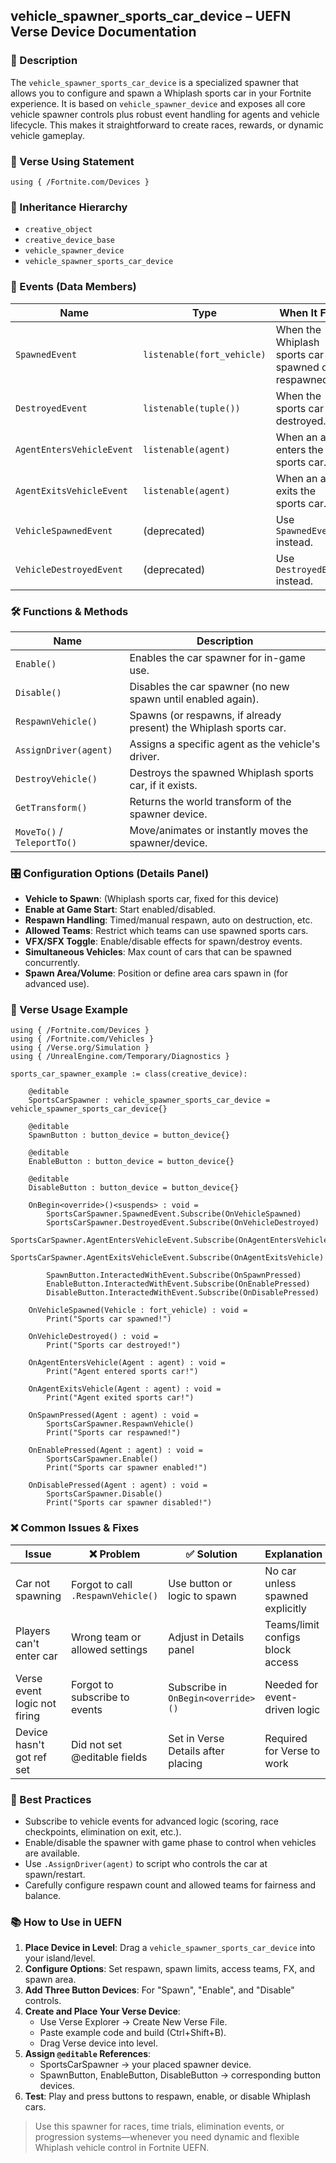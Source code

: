 ## vehicle_spawner_sports_car_device – UEFN Verse Device Documentation

### 🔹 Description
The `vehicle_spawner_sports_car_device` is a specialized spawner that allows you to configure and spawn a Whiplash sports car in your Fortnite experience. It is based on `vehicle_spawner_device` and exposes all core vehicle spawner controls plus robust event handling for agents and vehicle lifecycle. This makes it straightforward to create races, rewards, or dynamic vehicle gameplay.

### 🧱 Verse Using Statement
```verse
using { /Fortnite.com/Devices }
```

### 🔗 Inheritance Hierarchy
- `creative_object`
- `creative_device_base`
- `vehicle_spawner_device`
- `vehicle_spawner_sports_car_device`

### 🧩 Events (Data Members)
| Name | Type | When It Fires |
|------|------|----------------|
| `SpawnedEvent` | `listenable(fort_vehicle)` | When the Whiplash sports car is spawned or respawned. |
| `DestroyedEvent` | `listenable(tuple())` | When the sports car is destroyed. |
| `AgentEntersVehicleEvent` | `listenable(agent)` | When an agent enters the sports car. |
| `AgentExitsVehicleEvent` | `listenable(agent)` | When an agent exits the sports car. |
| `VehicleSpawnedEvent` | (deprecated) | Use `SpawnedEvent` instead. |
| `VehicleDestroyedEvent` | (deprecated) | Use `DestroyedEvent` instead. |

### 🛠️ Functions & Methods
| Name | Description |
|------|-------------|
| `Enable()` | Enables the car spawner for in-game use. |
| `Disable()` | Disables the car spawner (no new spawn until enabled again). |
| `RespawnVehicle()` | Spawns (or respawns, if already present) the Whiplash sports car. |
| `AssignDriver(agent)` | Assigns a specific agent as the vehicle's driver. |
| `DestroyVehicle()` | Destroys the spawned Whiplash sports car, if it exists. |
| `GetTransform()` | Returns the world transform of the spawner device. |
| `MoveTo()` / `TeleportTo()` | Move/animates or instantly moves the spawner/device. |

### 🎛 Configuration Options (Details Panel)
- **Vehicle to Spawn**: (Whiplash sports car, fixed for this device)
- **Enable at Game Start**: Start enabled/disabled.
- **Respawn Handling**: Timed/manual respawn, auto on destruction, etc.
- **Allowed Teams**: Restrict which teams can use spawned sports cars.
- **VFX/SFX Toggle**: Enable/disable effects for spawn/destroy events.
- **Simultaneous Vehicles**: Max count of cars that can be spawned concurrently.
- **Spawn Area/Volume**: Position or define area cars spawn in (for advanced use).

### 🧰 Verse Usage Example
```verse
using { /Fortnite.com/Devices }
using { /Fortnite.com/Vehicles }
using { /Verse.org/Simulation }
using { /UnrealEngine.com/Temporary/Diagnostics }

sports_car_spawner_example := class(creative_device):

    @editable
    SportsCarSpawner : vehicle_spawner_sports_car_device = vehicle_spawner_sports_car_device{}

    @editable
    SpawnButton : button_device = button_device{}

    @editable
    EnableButton : button_device = button_device{}

    @editable
    DisableButton : button_device = button_device{}

    OnBegin<override>()<suspends> : void =
        SportsCarSpawner.SpawnedEvent.Subscribe(OnVehicleSpawned)
        SportsCarSpawner.DestroyedEvent.Subscribe(OnVehicleDestroyed)
        SportsCarSpawner.AgentEntersVehicleEvent.Subscribe(OnAgentEntersVehicle)
        SportsCarSpawner.AgentExitsVehicleEvent.Subscribe(OnAgentExitsVehicle)

        SpawnButton.InteractedWithEvent.Subscribe(OnSpawnPressed)
        EnableButton.InteractedWithEvent.Subscribe(OnEnablePressed)
        DisableButton.InteractedWithEvent.Subscribe(OnDisablePressed)

    OnVehicleSpawned(Vehicle : fort_vehicle) : void =
        Print("Sports car spawned!")

    OnVehicleDestroyed() : void =
        Print("Sports car destroyed!")

    OnAgentEntersVehicle(Agent : agent) : void =
        Print("Agent entered sports car!")

    OnAgentExitsVehicle(Agent : agent) : void =
        Print("Agent exited sports car!")

    OnSpawnPressed(Agent : agent) : void =
        SportsCarSpawner.RespawnVehicle()
        Print("Sports car respawned!")

    OnEnablePressed(Agent : agent) : void =
        SportsCarSpawner.Enable()
        Print("Sports car spawner enabled!")

    OnDisablePressed(Agent : agent) : void =
        SportsCarSpawner.Disable()
        Print("Sports car spawner disabled!")
```

### ❌ Common Issues & Fixes
| Issue | ❌ Problem | ✅ Solution | Explanation |
|-------|-------------|----------------|-------------|
| Car not spawning | Forgot to call `.RespawnVehicle()` | Use button or logic to spawn | No car unless spawned explicitly |
| Players can't enter car | Wrong team or allowed settings | Adjust in Details panel | Teams/limit configs block access |
| Verse event logic not firing | Forgot to subscribe to events | Subscribe in `OnBegin<override>()` | Needed for event-driven logic |
| Device hasn't got ref set | Did not set @editable fields | Set in Verse Details after placing | Required for Verse to work |

### 🧠 Best Practices
- Subscribe to vehicle events for advanced logic (scoring, race checkpoints, elimination on exit, etc.).
- Enable/disable the spawner with game phase to control when vehicles are available.
- Use `.AssignDriver(agent)` to script who controls the car at spawn/restart.
- Carefully configure respawn count and allowed teams for fairness and balance.

### 📚 How to Use in UEFN
1. **Place Device in Level**: Drag a `vehicle_spawner_sports_car_device` into your island/level.
2. **Configure Options**: Set respawn, spawn limits, access teams, FX, and spawn area.
3. **Add Three Button Devices**: For "Spawn", "Enable", and "Disable" controls.
4. **Create and Place Your Verse Device**:
   - Use Verse Explorer → Create New Verse File.
   - Paste example code and build (Ctrl+Shift+B).
   - Drag Verse device into level.
5. **Assign `@editable` References**:
   - SportsCarSpawner → your placed spawner device.
   - SpawnButton, EnableButton, DisableButton → corresponding button devices.
6. **Test**: Play and press buttons to respawn, enable, or disable Whiplash cars.

> Use this spawner for races, time trials, elimination events, or progression systems—whenever you need dynamic and flexible Whiplash vehicle control in Fortnite UEFN.

